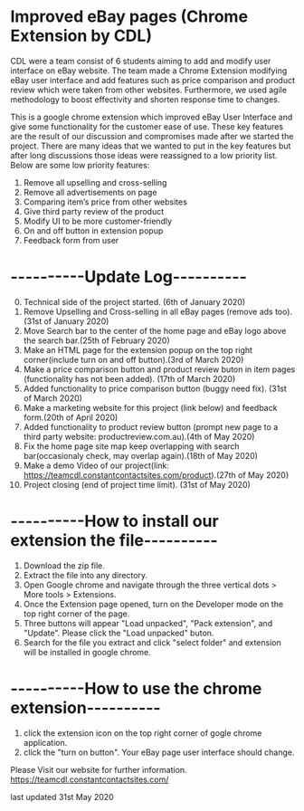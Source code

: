 # Improved eBay pages (Chrome Extension by CDL)

CDL were a team consist of 6 students aiming to add and modify user interface on eBay website. The team made a Chrome Extension modifying eBay user interface and add features such as price comparison and product review which were taken from other websites. Furthermore, we used agile methodology to boost effectivity and shorten response time to changes.

This is a google chrome extension which improved eBay User Interface and give some functionality for the customer ease of use. These key features are the result of our discussion and compromises made after we started the project. There are many ideas that we wanted to put in the key features but after long discussions those ideas were reassigned to a low priority list. Below are some low priority features:
1. Remove all upselling and cross-selling
2. Remove all advertisements on page
3. Comparing item’s price from other websites
4. Give third party review of the product
5. Modify UI to be more customer-friendly
6. On and off button in extension popup
7. Feedback form from user

# ----------Update Log----------
0.  Technical side of the project started. (6th of January 2020)
1.  Remove Upselling and Cross-selling in all eBay pages (remove ads too).(31st of January 2020)
2.  Move Search bar to the center of the home page and eBay logo above the search bar.(25th of February 2020)
3.  Make an HTML page for the extension popup on the top right corner(include turn on and off button).(3rd of March 2020)
4.  Make a price comparison button and product review buton in item pages (functionality has not been added). (17th of March 2020)
5.  Added functionality to price comparison button (buggy need fix). (31st of March 2020)
6.  Make a marketing website for this project (link below) and feedback form.(20th of April 2020)
7.  Added functionality to product review button (prompt new page to a third party website: productreview.com.au).(4th of May 2020)
8.  Fix the home page site map keep overlapping with search bar(occasionaly check, may overlap again).(18th of May 2020)
9.  Make a demo Video of our project(link: https://teamcdl.constantcontactsites.com/product).(27th of May 2020)
10. Project closing (end of project time limit). (31st of May 2020)

# ----------How to install our extension the file----------
1. Download the zip file.
2. Extract the file into any directory.
3. Open Google chrome and navigate through the three vertical dots > More tools > Extensions.
4. Once the Extension page opened, turn on the Developer mode on the top right corner of the page.
5. Three buttons will appear "Load unpacked", "Pack extension", and "Update". Please click the "Load unpacked" buton.
6. Search for the file you extract and click "select folder" and extension will be installed in google chrome.

# ----------How to use the chrome extension----------
1. click the extension icon on the top right corner of gogle chrome application.
2. click the "turn on button". Your eBay page user interface should change.



Please Visit our website for further information. 
https://teamcdl.constantcontactsites.com/


last updated 31st May 2020
